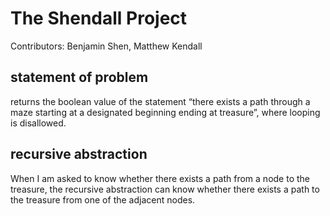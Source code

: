 # The Shendall Project

Contributors: Benjamin Shen, Matthew Kendall

## statement of problem
returns the boolean value of the statement “there exists a path through a maze starting at a designated beginning ending at treasure”, where looping is disallowed.

## recursive abstraction
When I am asked to know whether there exists a path from a node to the treasure, the recursive abstraction can know whether there exists a path to the treasure from one of the adjacent nodes.
